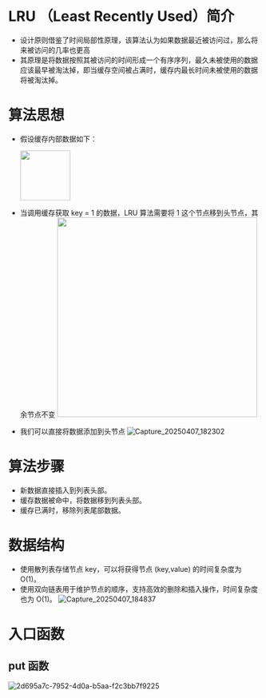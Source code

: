# LRU （Least Recently Used）简介
- 设计原则借鉴了时间局部性原理，该算法认为如果数据最近被访问过，那么将来被访问的几率也更高
- 其原理是将数据按照其被访问的时间形成一个有序序列，最久未被使用的数据应该最早被淘汰掉，即当缓存空间被占满时，缓存内最长时间未被使用的数据将被淘汰掉。
# 算法思想
- 假设缓存内部数据如下：
  
  <img src="https://github.com/user-attachments/assets/da320207-9b86-45d1-ab2a-734f0c76eaae" width="100" />
- 当调用缓存获取 key = 1 的数据，LRU 算法需要将 1 这个节点移到头节点，其余节点不变
  <img src="https://github.com/user-attachments/assets/f81ba4bf-e67c-4afc-840a-766c6226bc29" width="400" />
- 我们可以直接将数据添加到头节点
    ![Capture_20250407_182302](https://github.com/user-attachments/assets/0e8da94f-880b-4834-91b5-a229ca2b592e)
# 算法步骤
- 新数据直接插入到列表头部。
- 缓存数据被命中，将数据移到列表头部。
- 缓存已满时，移除列表尾部数据。
# 数据结构
- 使用散列表存储节点 key，可以将获得节点 (key,value) 的时间复杂度为 O(1)。
- 使用双向链表用于维护节点的顺序，支持高效的删除和插入操作，时间复杂度也为 O(1)。
  ![Capture_20250407_184837](https://github.com/user-attachments/assets/1eb6e4d7-c1be-48d1-b22d-a8d790fc8dd3)
# 入口函数
## put 函数
  ![2d695a7c-7952-4d0a-b5aa-f2c3bb7f9225](https://github.com/user-attachments/assets/b0bd058f-be8e-4648-bb36-11502aae5a06)


